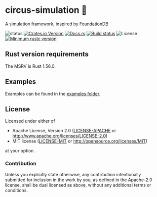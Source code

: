 # circus-simulation :circus_tent:

A simulation framework, inspired by [FoundationDB](https://foundationdb.org)

![status](https://img.shields.io/badge/status-experimental-red)
[![Crates.io Version](https://img.shields.io/crates/v/circus_buggify.svg)](https://crates.io/crates/circus_simulation)
[![Docs.rs](https://img.shields.io/docsrs/circus_buggify)](https://docs.rs/circus_simulation)
[![Build status](https://github.com/PierreZ/circus/workflows/Build%20and%20test/badge.svg)](https://github.com/PierreZ/circus/actions)
![License](https://img.shields.io/badge/license-Apache--2.0_OR_MIT-blue.svg)
[![Minimum rustc version](https://img.shields.io/badge/rustc-1.56.0+-lightgray.svg)](#rust-version-requirements)

## Rust version requirements

The MSRV is Rust 1.56.0.

## Examples

Examples can be found in the [examples folder](/circus-buggify/examples).

## License

Licensed under either of

* Apache License, Version 2.0 ([LICENSE-APACHE](/LICENSE-APACHE) or http://www.apache.org/licenses/LICENSE-2.0)
* MIT license ([LICENSE-MIT](/LICENSE-MIT) or http://opensource.org/licenses/MIT)

at your option.

### Contribution

Unless you explicitly state otherwise, any contribution intentionally submitted
for inclusion in the work by you, as defined in the Apache-2.0 license, shall be
dual licensed as above, without any additional terms or conditions.
